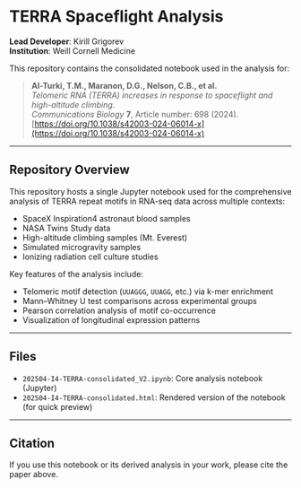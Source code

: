 # TERRA Spaceflight Analysis

**Lead Developer**: Kirill Grigorev  
**Institution**: Weill Cornell Medicine

This repository contains the consolidated notebook used in the analysis for:

> **Al-Turki, T.M., Maranon, D.G., Nelson, C.B., et al.**  
> *Telomeric RNA (TERRA) increases in response to spaceflight and high-altitude climbing*.  
> *Communications Biology* **7**, Article number: 698 (2024).  
> [https://doi.org/10.1038/s42003-024-06014-x](https://doi.org/10.1038/s42003-024-06014-x)

---

## Repository Overview

This repository hosts a single Jupyter notebook used for the comprehensive analysis of TERRA repeat motifs in RNA-seq data across multiple contexts:
- SpaceX Inspiration4 astronaut blood samples
- NASA Twins Study data
- High-altitude climbing samples (Mt. Everest)
- Simulated microgravity samples
- Ionizing radiation cell culture studies

Key features of the analysis include:
- Telomeric motif detection (`UUAGGG`, `UUAGG`, etc.) via k-mer enrichment
- Mann–Whitney U test comparisons across experimental groups
- Pearson correlation analysis of motif co-occurrence
- Visualization of longitudinal expression patterns

---

## Files

- `202504-I4-TERRA-consolidated_V2.ipynb`: Core analysis notebook (Jupyter)
- `202504-I4-TERRA-consolidated.html`: Rendered version of the notebook (for quick preview)

---

## Citation

If you use this notebook or its derived analysis in your work, please cite the paper above.
